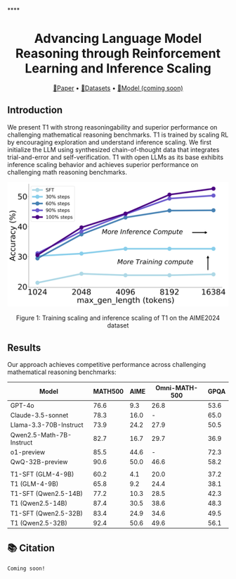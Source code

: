 ****<div align="center">

<h1>Advancing Language Model Reasoning through Reinforcement Learning and Inference Scaling</h1>

<p align="center">
  <a href="">📃Paper</a> •
  <a href="https://huggingface.co/datasets/THUDM/T1/tree/main">🤗Datasets</a> •
  <a href="">🤗Model (coming soon)</a>
</p>

</div>

## Introduction

We present T1 with strong reasoningability and superior performance on challenging mathematical reasoning benchmarks.
T1 is trained by scaling RL by encouraging exploration and understand
inference scaling. We first initialize the LLM using synthesized chain-of-thought data that integrates trial-and-error and self-verification.  T1 with open LLMs as its base exhibits inference scaling behavior and achieves superior performance on challenging math reasoning benchmarks. 

<p align="center">
<img src="./figures/inference_scaling_overview_aime_intro.svg" width="600">
</p>

<p align="center">
Figure 1: Training scaling and inference scaling of T1 on the AIME2024 dataset
</p>




## Results

Our approach achieves competitive performance across challenging mathematical reasoning benchmarks:


| Model | MATH500 | AIME | Omni-MATH-500 | GPQA |
|-------|---------|------|---------------|------|
| GPT-4o | 76.6 | 9.3 | 26.8 | 53.6 |
| Claude-3.5-sonnet | 78.3 | 16.0 | - | 65.0 |
| Llama-3.3-70B-Instruct | 73.9 | 24.2 | 27.9 | 50.5 |
| Qwen2.5-Math-7B-Instruct | 82.7 | 16.7 | 29.7 | 36.9 |
| o1-preview | 85.5 | 44.6 | - | 72.3 |
| QwQ-32B-preview | 90.6 | 50.0 | 46.6 | 58.2 |
| | | | | |
| T1-SFT (GLM-4-9B) | 60.2 | 4.1 | 20.0 | 37.2 |
| T1 (GLM-4-9B) | 65.8 | 9.2 | 24.4 | 38.1 |
| T1-SFT (Qwen2.5-14B) | 77.2 | 10.3 | 28.5 | 42.3 |
| T1 (Qwen2.5-14B) | 87.4 | 30.5 | 38.6 | 48.3 |
| T1-SFT (Qwen2.5-32B) | 83.4 | 24.9 | 34.6 | 49.5 |
| T1 (Qwen2.5-32B) | 92.4 | 50.6 | 49.6 | 56.1 |

## 📚 Citation

```
Coming soon!
```